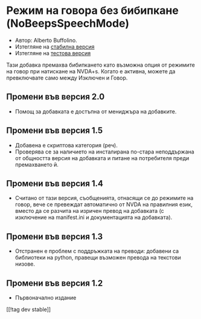 # Режим на говора без бибипкане (NoBeepsSpeechMode) #
*	 Автор: Alberto Buffolino.
*	 Изтегляне на [стабилна версия][1]
*	 Изтегляне на [тестова версия][2]

Тази добавка премахва бибипкането като възможна опция от режимите на говор
при натискане на NVDA+s.  Когато е активна, можете да превключвате само
между Изключен и Говор.

## Промени във версия 2.0 ##
*	 Помощ за добавката е достъпна от мениджъра на добавките.

## Промени във версия 1.5 ##
*	 Добавена е скриптова категория (реч).
*	 Проверява се за наличието на инсталирана по-стара неподдържана от
   общността версия на добавката и питане на потребителя преди премахването
   й.

## Промени във версия 1.4 ##
*	 Считано от тази версия, съобщенията, отнасящи се до режимите на говор,
   вече се превеждат автоматично от NVDA на правилния език, вместо да се
   разчита на изричен превод на добавката (с изключение на manifest.ini и
   документацията на добавката).

## Промени във версия 1.3 ##
*	 Отстранен е проблем с поддръжката на преводи: добавени са библиотеки на
   python, правещи възможен превода на текстови низове.

## Промени във версия 1.2 ##
*	 Първоначално издание

[[!tag dev stable]]

[1]: https://www.nvaccess.org/addonStore/legacy?file=noBeepsSpeechMode

[2]: https://www.nvaccess.org/addonStore/legacy?file=noBeepsSpeechMode-dev
